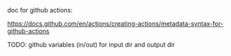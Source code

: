 doc for github actions:

https://docs.github.com/en/actions/creating-actions/metadata-syntax-for-github-actions


TODO:
github variables (in/out) for input dir and output dir
